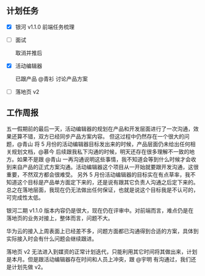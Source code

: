 ## 计划任务

- [x] 银河 v1.1.0 前端任务梳理

- [ ] 面试

  取消并推后

- [x] 活动编辑器

  已跟产品 @青衫 讨论产品方案

- [ ] 落地页 v2

## 工作周报

五一假期前的最后一天，活动编辑器的规划在产品和开发层面进行了一次沟通，效果还算不错，双方已经同步产品方案内容。
但这过程中仍然存在一个很大的问题，@青山 将 5 月份的活动编辑器目标发出来的时候，产品层面仍未给出任何相关规划文档，@慕今 后续跟我私下沟通的时候，明天还存在很多理解不一致的地方。如果不是跟 @青山 一再沟通说明这些事情，我不知道会等到什么时候才会收到来自产品的正式方案沟通。活动编辑器这个项目从一开始就要跟开发沟通，这很重要，不然双方都会很难受。
另外 5 月份活动编辑器的目标实在有点草率，我不知道这个目标是产品单方面定下来的，还是说有跟其它负责人沟通之后定下来的。总之在落地层面，我现在仍无法做出任何保证，也就是说这个目标我是不认可的，可完成性太低。

银河二期 v1.1.0 版本内容仍是很大，现在仍在评审中。对前端而言，难点仍是在落地页的业务对接上，整体而言，问题不大。

华为云的接入上周表面上已经差不多，问题方面都已沟通得到合适的方案，具体到实际接入时会有什么问题会继续跟进。

落地页 v2 无法进入到媒资的正常计划迭代，只能利用其它时间将其做出来，计划是本月。但是跟活动编辑器存在时间和人员上冲突，跟 @宇明 有沟通过，我们还是计划先做 v2。
